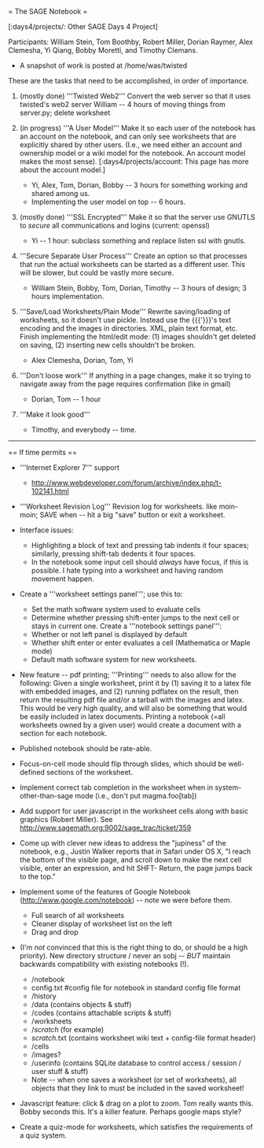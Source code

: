 = The SAGE Notebook =

[:days4/projects/: Other SAGE Days 4 Project]


Participants: William Stein, Tom Boothby, Robert Miller, Dorian Raymer, Alex Clemesha, Yi Qiang, Bobby Moretti, and Timothy Clemans.

 * A snapshot of work is posted at /home/was/twisted



These are the tasks that need to be accomplished, in order of importance.

 1. (mostly done) '''Twisted Web2''' Convert the web server so that it uses twisted's web2 server 
     William -- 4 hours of moving things from server.py; delete worksheet

 1. (in progress) '''A User Model''' Make it so each user of the notebook has an account on the notebook, and can only see worksheets that are explicitly shared by other users.   (I.e., we need either an account and ownership model or a wiki model for the notebook.  An account model makes the most sense). [:days4/projects/account: This page has more about the account model.]
    * Yi, Alex, Tom, Dorian, Bobby -- 3 hours for something working and shared among us. 
    * Implementing the user model on top -- 6 hours.
   
 1. (mostly done) '''SSL Encrypted''' Make it so that the server use GNUTLS to *secure* all communications and logins  (current: openssl)
    * Yi -- 1 hour: subclass something and replace listen ssl with gnutls. 


 1. '''Secure Separate User Process''' Create an option so that processes that run the actual worksheets can be started as a different user.  This will be slower, but could be vastly more secure.
    * William Stein, Bobby, Tom, Dorian, Timothy -- 3 hours of design; 3 hours implementation.


 1. '''Save/Load Worksheets/Plain Mode''' Rewrite saving/loading of worksheets, so it doesn't use pickle.  Instead use the {{{'}}}'s text encoding and the images in directories. XML, plain text format, etc.  Finish implementing the html/edit mode: (1) images shouldn't get deleted on saving, (2) inserting new cells shouldn't be broken.
     * Alex Clemesha, Dorian, Tom, Yi

 1. '''Don't loose work''' If anything in a page changes, make it so trying to navigate away from the page requires confirmation (like in gmail)
     * Dorian, Tom -- 1 hour

 1. '''Make it look good''' 
     * Timothy, and everybody -- time.


-----------------


== If time permits ==

 * '''Internet Explorer 7''' support
   * http://www.webdeveloper.com/forum/archive/index.php/t-102141.html

 * '''Worksheet Revision Log''' Revision log for worksheets. like moin-moin; SAVE when -- hit a big "save" button or exit a worksheet.

 * Interface issues:
   * Highlighting a block of text and pressing tab indents it four spaces; similarly, pressing shift-tab dedents it four spaces.
   * In the notebook some input cell should *always* have focus, if this is possible.  I hate typing into a worksheet and having random movement happen.
 * Create a '''worksheet settings panel'''; use this to:
   * Set the math software system used to evaluate cells
   * Determine whether pressing shift-enter jumps to the next cell or stays in current one.
  Create a '''notebook settings panel''':
   * Whether or not left panel is displayed by default
   * Whether shift enter or enter evaluates a cell (Mathematica or Maple mode)
   * Default math software system for new worksheets.
 * New feature -- pdf printing; '''Printing''' needs to also allow for the following: Given a single worksheet, print it by (1) saving it to a latex file with embedded images, and (2) running pdflatex on the result, then return the resulting pdf file and/or a tarball with the images and latex. This would be very high quality, and will also be something that would be easily included in latex documents.  Printing a notebook (=all worksheets owned by a given user) would create a document with a section for each notebook.
 * Published notebook should be rate-able. 
 * Focus-on-cell mode should flip through slides, which should be well-defined sections of the worksheet.
 * Implement correct tab completion in the worksheet when in system-other-than-sage mode (i.e., don't put magma.foo[tab])
 * Add support for user javascript in the worksheet cells along with basic graphics (Robert Miller). See http://www.sagemath.org:9002/sage_trac/ticket/359
 * Come up with clever new ideas to address the "jupiness" of the notebook, e.g., Justin Walker reports that in Safari under OS X, "I reach the bottom of the visible page, and scroll down to make the next cell visible, enter an expression, and hit SHFT- Return, the page jumps back to the top."
 * Implement some of the features of Google Notebook (http://www.google.com/notebook)  -- note we were before them.
    * Full search of all worksheets
    * Cleaner display of worksheet list on the left
    * Drag and drop
 * (I'm *not* convinced that this is the right thing to do, or should be a high priority).  New directory structure / never an sobj -- *BUT* maintain backwards compatibility with existing notebooks (!).
   * /notebook
    * config.txt #config file for notebook in standard config file format
    * /history
    * /data (contains objects & stuff)
    * /codes (contains attachable scripts & stuff)
    * /worksheets
     * /_scratch_ (for example)
      * _scratch_.txt (contains worksheet wiki text + config-file format header)
      * /cells
      * /images?
    * /userinfo (contains SQLite database to control access / session / user stuff & stuff)
   * Note -- when one saves a worksheet (or set of worksheets), all objects that they link to must be included in the saved worksheet!
 * Javascript feature: click & drag on a plot to zoom.  Tom really wants this. Bobby seconds this. It's a killer feature. Perhaps google maps style?
 * Create a quiz-mode for worksheets, which satisfies the requirements of a quiz system.
